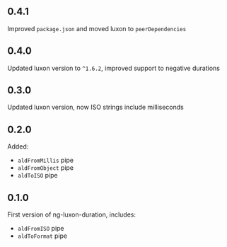 ## 0.4.1

Improved `package.json` and moved luxon to `peerDependencies`

## 0.4.0

Updated luxon version to `^1.6.2`, improved support to negative durations

## 0.3.0

Updated luxon version, now ISO strings include milliseconds

## 0.2.0

Added:

 - `aldFromMillis` pipe
 - `aldFromObject` pipe
 - `aldToISO` pipe

## 0.1.0

First version of ng-luxon-duration, includes:

 - `aldFromISO` pipe
 - `aldToFormat` pipe